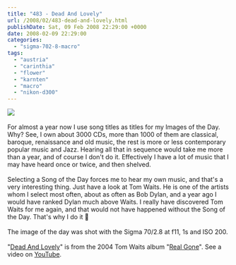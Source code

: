 ```yaml
---
title: "483 - Dead And Lovely"
url: /2008/02/483-dead-and-lovely.html
publishDate: Sat, 09 Feb 2008 22:29:00 +0000
date: 2008-02-09 22:29:00
categories: 
  - "sigma-702-8-macro"
tags: 
  - "austria"
  - "carinthia"
  - "flower"
  - "karnten"
  - "macro"
  - "nikon-d300"
---
```

<a href="https://d25zfm9zpd7gm5.cloudfront.net/1200x1200/2008/20080209_034355_ps.jpg" target="_blank"><img src="https://d25zfm9zpd7gm5.cloudfront.net/0600x0600/2008/20080209_034355_ps.jpg"/></a><br/><br/>For almost a year now I use song titles as titles for my Images of the Day. Why? See, I own about 3000 CDs, more than 1000 of them are classical, baroque, renaissance and old music, the rest is more or less contemporary popular music and Jazz. Hearing all that in sequence would take me more than a year, and of course I don't do it. Effectively I have a lot of music that I may have heard once or twice, and then shelved.<br/><br/>Selecting a Song of the Day forces me to hear my own music, and that's a very interesting thing. Just have a look at Tom Waits. He is one of the artists whom I select most often, about as often as Bob Dylan, and a year ago I would have ranked Dylan much above Waits. I really have discovered Tom Waits for me again, and that would not have happened without the Song of the Day. That's why I do it 🙂<br/><br/>The image of the day was shot with the Sigma 70/2.8 at f11, 1s and ISO 200.<br/><br/>"<a href="http://www.oldielyrics.com/lyrics/tom_waits/dead_and_lovely.html" target="_blank">Dead And Lovely</a>" is from the 2004 Tom Waits album "<a href="http://www.amazon.com/Real-Gone-Tom-Waits/dp/B0002SDKG6" target="_blank">Real Gone</a>". See a video on <a href="http://www.youtube.com/watch?v=zWohrR25HwY" target="_blank">YouTube</a>.

